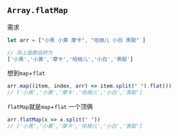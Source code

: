 ## `Array.flatMap`

需求

```js
let arr = ["小黑 小黄 摩卡", "哈根儿 小白 黑聪" ]

// 将上面数组转为
['小黑','小黄','摩卡','哈根儿','小白','黑聪']
```

想到`map`+`flat`

```js
arr.map((item, index, arr) => item.split(" ").flat())
// ['小黑','小黄','摩卡','哈根儿','小白','黑聪']
```

`flatMap`就是`map`+`flat` 一个顶俩

```js
arr.flatMap(x => x.split(" "))
// ['小黑','小黄','摩卡','哈根儿','小白','黑聪']
```

